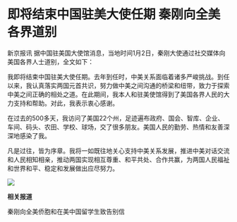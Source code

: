 # 即将结束中国驻美大使任期 秦刚向全美各界道别

新京报讯 据中国驻美国大使馆消息，当地时间1月2日，秦刚大使通过社交媒体向美国各界人士道别，全文如下：

我即将结束中国驻美大使任期。去年到任时，中美关系面临着诸多严峻挑战。到任以来，我认真落实两国元首共识，努力做中美之间沟通的桥梁和纽带，致力于探索中美之间正确的相处之道。在此期间，我本人和驻美使馆得到了美国各界人民的大力支持和帮助。对此，我表示衷心感谢。

在过去的500多天，我访问了美国22个州，足迹遍布政府、国会、智库、企业、车间、码头、农田、学校、球场，交了很多朋友。美国人民的勤劳、热情和友善深深地感染了我。

凡是过往，皆为序章。我将一如既往地关心支持中美关系发展，推进中美对话交流和人民相知相亲，推动两国实现相互尊重、和平共处、合作共赢，为两国人民福祉和世界和平、稳定和发展做出应尽努力。

![](https://inews.gtimg.com/news_bt/OYdODzr8betXlxMS6hU5TGDUMmRHgKQpg4rZWwA6hL5T0AA/1000)

**相关报道**

秦刚向全美侨胞和在美中国留学生致告别信

